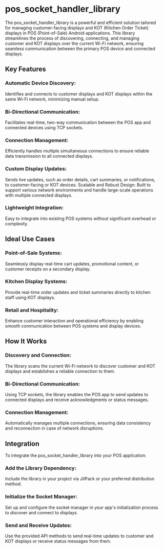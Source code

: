 # pos_socket_handler_library
The pos_socket_handler_library is a powerful and efficient solution tailored for managing customer-facing displays and KOT (Kitchen Order Ticket) displays in POS (Point-of-Sale) Android applications. This library streamlines the process of discovering, connecting, and managing customer and KOT displays over the current Wi-Fi network, ensuring seamless communication between the primary POS device and connected displays.


## Key Features

### Automatic Device Discovery: 
Identifies and connects to customer displays and KOT displays within the same Wi-Fi network, minimizing manual setup.
### Bi-Directional Communication: 
Facilitates real-time, two-way communication between the POS app and connected devices using TCP sockets.
### Connection Management: 
Efficiently handles multiple simultaneous connections to ensure reliable data transmission to all connected displays.
### Custom Display Updates: 
Sends live updates, such as order details, cart summaries, or notifications, to customer-facing or KOT devices.
Scalable and Robust Design: Built to support various network environments and handle large-scale operations with multiple connected displays.
### Lightweight Integration: 
Easy to integrate into existing POS systems without significant overhead or complexity.


## Ideal Use Cases

### Point-of-Sale Systems: 
Seamlessly display real-time cart updates, promotional content, or customer receipts on a secondary display.
### Kitchen Display Systems: 
Provide real-time order updates and ticket summaries directly to kitchen staff using KOT displays.
### Retail and Hospitality: 
Enhance customer interaction and operational efficiency by enabling smooth communication between POS systems and display devices.


## How It Works

### Discovery and Connection:
The library scans the current Wi-Fi network to discover customer and KOT displays and establishes a reliable connection to them.

### Bi-Directional Communication:
Using TCP sockets, the library enables the POS app to send updates to connected displays and receive acknowledgments or status messages.

### Connection Management:
Automatically manages multiple connections, ensuring data consistency and reconnection in case of network disruptions.

## Integration
To integrate the pos_socket_handler_library into your POS application:

### Add the Library Dependency:
Include the library in your project via JitPack or your preferred distribution method.

### Initialize the Socket Manager:
Set up and configure the socket manager in your app's initialization process to discover and connect to displays.

### Send and Receive Updates:
Use the provided API methods to send real-time updates to customer and KOT displays or receive status messages from them.
